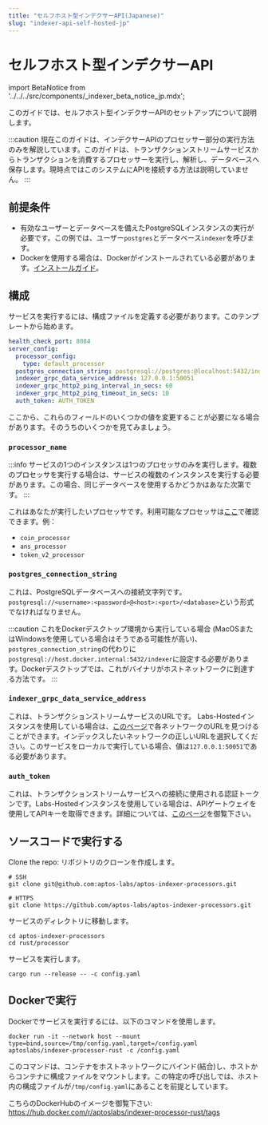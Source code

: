 ```yaml
---
title: "セルフホスト型インデクサーAPI(Japanese)"
slug: "indexer-api-self-hosted-jp"
---
```


# セルフホスト型インデクサーAPI

import BetaNotice from '../../../src/components/\_indexer_beta_notice_jp.mdx';

<BetaNotice />

このガイドでは、セルフホスト型インデクサーAPIのセットアップについて説明します。

:::caution
現在このガイドは、インデクサーAPIのプロセッサー部分の実行方法のみを解説しています。このガイドは、トランザクションストリームサービスからトランザクションを消費するプロセッサーを実行し、解析し、データベースへ保存します。現時点ではこのシステムにAPIを接続する方法は説明していません。
:::

## 前提条件

- 有効なユーザーとデータベースを備えたPostgreSQLインスタンスの実行が必要です。この例では、ユーザー`postgres`とデータベース`indexer`を呼びます。
- Dockerを使用する場合は、Dockerがインストールされている必要があります。[インストールガイド](https://docs.docker.com/get-docker/)。

## 構成

サービスを実行するには、構成ファイルを定義する必要があります。このテンプレートから始めます。

```yaml
health_check_port: 8084
server_config:
  processor_config:
    type: default_processor
  postgres_connection_string: postgresql://postgres:@localhost:5432/indexer
  indexer_grpc_data_service_address: 127.0.0.1:50051
  indexer_grpc_http2_ping_interval_in_secs: 60
  indexer_grpc_http2_ping_timeout_in_secs: 10
  auth_token: AUTH_TOKEN
```

ここから、これらのフィールドのいくつかの値を変更することが必要になる場合があります。そのうちのいくつかを見てみましょう。

### `processor_name`

:::info
サービスの1つのインスタンスは1つのプロセッサのみを実行します。複数のプロセッサを実行する場合は、サービスの複数のインスタンスを実行する必要があります。この場合、同じデータベースを使用するかどうかはあなた次第です。
:::

これはあなたが実行したいプロセッサです。利用可能なプロセッサは[ここ](https://github.com/aptos-labs/aptos-indexer-processors/blob/main/rust/processor/src/processors/mod.rs#L23)で確認できます。例：

- `coin_processor`
- `ans_processor`
- `token_v2_processor`

### `postgres_connection_string`

 これは、PostgreSQLデータベースへの接続文字列です。`postgresql://<username>:<password>@<host>:<port>/<database>`という形式でなければなりません。

:::caution
これをDockerデスクトップ環境から実行している場合 (MacOSまたはWindowsを使用している場合はそうである可能性が高い)、`postgres_connection_string`の代わりに`postgresql://host.docker.internal:5432/indexer`に設定する必要があります。Dockerデスクトップでは、これがバイナリがホストネットワークに到達する方法です。
:::

### `indexer_grpc_data_service_address`

これは、トランザクションストリームサービスのURLです。 Labs-Hostedインスタンスを使用している場合は、[このページ](../txn-stream/labs-hosted)で各ネットワークのURLを見つけることができます。インデックスしたいネットワークの正しいURLを選択してください。このサービスをローカルで実行している場合、値は`127.0.0.1:50051`である必要があります。

### `auth_token`

これは、トランザクションストリームサービスへの接続に使用される認証トークンです。Labs-Hostedインスタンスを使用している場合は、APIゲートウェイを使用してAPIキーを取得できます。詳細については、[このページ](/indexer/txn-stream/labs-hosted)を御覧下さい。


## ソースコードで実行する

Clone the repo:
リポジトリのクローンを作成します。

```
# SSH
git clone git@github.com:aptos-labs/aptos-indexer-processors.git

# HTTPS
git clone https://github.com/aptos-labs/aptos-indexer-processors.git
```

サービスのディレクトリに移動します。

```
cd aptos-indexer-processors
cd rust/processor
```

サービスを実行します。

```
cargo run --release -- -c config.yaml
```

## Dockerで実行

<!--
This doesn't actually work this very moment because:

1. We don't yet publish the image as indexer-processor-rust
2. We don't tag it as latest.

We'll do that soon though: https://aptos-org.slack.com/archives/C04PRP1K1FZ/p1692732083583659
-->

Dockerでサービスを実行するには、以下のコマンドを使用します。

```
docker run -it --network host --mount type=bind,source=/tmp/config.yaml,target=/config.yaml aptoslabs/indexer-processor-rust -c /config.yaml
```

このコマンドは、コンテナをホストネットワークにバインド(結合)し、ホストからコンテナに構成ファイルをマウントします。この特定の呼び出しでは、ホスト内の構成ファイルが`/tmp/config.yaml`にあることを前提としています。

こちらのDockerHubのイメージを御覧下さい: https://hub.docker.com/r/aptoslabs/indexer-processor-rust/tags
